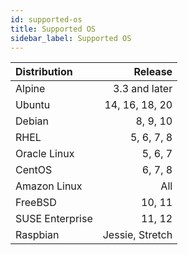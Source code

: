 ```yaml
---
id: supported-os
title: Supported OS
sidebar_label: Supported OS
---
```


| Distribution |            Release |
|:-------------|-------------------:|
| Alpine       |      3.3 and later |
| Ubuntu       |      14, 16, 18, 20|
| Debian       |            8, 9, 10|
| RHEL         |          5, 6, 7, 8|
| Oracle Linux |             5, 6, 7|
| CentOS       |             6, 7, 8|
| Amazon Linux |                 All|
| FreeBSD      |              10, 11|
| SUSE Enterprise |           11, 12|
| Raspbian     |    Jessie, Stretch |
